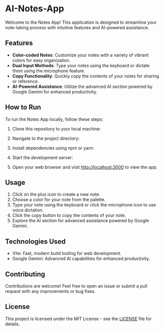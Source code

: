 # AI-Notes-App


Welcome to the Notes App! This application is designed to streamline your note-taking process with intuitive features and AI-powered assistance.

## Features

- **Color-coded Notes**: Customize your notes with a variety of vibrant colors for easy organization.
- **Dual Input Methods**: Type your notes using the keyboard or dictate them using the microphone feature.
- **Copy Functionality**: Quickly copy the contents of your notes for sharing or reference.
- **AI-Powered Assistance**: Utilize the advanced AI section powered by Google Gemini for enhanced productivity.

## How to Run

To run the Notes App locally, follow these steps:

1. Clone this repository to your local machine:
  
2. Navigate to the project directory:
   
3. Install dependencies using npm or yarn:

4. Start the development server:
 
5. Open your web browser and visit [http://localhost:3000](http://localhost:3000) to view the app.

## Usage

1. Click on the plus icon to create a new note.
2. Choose a color for your note from the palette.
3. Type your note using the keyboard or click the microphone icon to use voice dictation.
4. Click the copy button to copy the contents of your note.
5. Explore the AI section for advanced assistance powered by Google Gemini.

## Technologies Used

- Vite: Fast, modern build tooling for web development.
- Google Gemini: Advanced AI capabilities for enhanced productivity.

## Contributing

Contributions are welcome! Feel free to open an issue or submit a pull request with any improvements or bug fixes.

## License

This project is licensed under the MIT License - see the [LICENSE](LICENSE) file for details.


